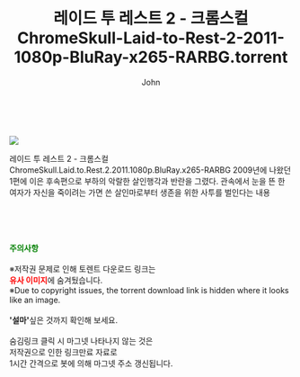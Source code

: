 ﻿---
layout: post
title:  "    레이드 투 레스트 2 - 크롬스컬 ChromeSkull-Laid-to-Rest-2-2011-1080p-BluRay-x265-RARBG.torrent"
author: John
categories: [ 영화 ]
tags: [  ]
image: https://torrentrj54.com/uploadfile/full/e99f375f4a2f6606b587922e55239203c3bac234.jpg 
description: "    레이드 투 레스트 2 - 크롬스컬 ChromeSkull-Laid-to-Rest-2-2011-1080p-BluRay-x265-RARBG torrent 정보 공유"
toc: true
toc_sticky: true
---

<br>
<p><img src="https://torrentrj54.com/uploadfile/full/e99f375f4a2f6606b587922e55239203c3bac234.jpg"/></p>
 레이드 투 레스트 2 - 크롬스컬 ChromeSkull.Laid.to.Rest.2.2011.1080p.BluRay.x265-RARBG 2009년에 나왔던 1편에 이은 후속편으로 부하의 악랄한 살인행각과 반란을 그렸다. 관속에서 눈을 뜬 한 여자가 자신을 죽이려는 가면 쓴 살인마로부터 생존을 위한 사투를 벌인다는 내용 
    
<br><br><br>
<p data-ke-size="size16"><b><span style="color: green;">주의사항</span></b><br /><br />※저작권 문제로 인해 토렌트 다운로드 링크는<br /><b><span style="color: red;">유사 이미지</span></b>에 숨겨뒀습니다.<br />※Due to copyright issues, the torrent download link is hidden where it looks like an image.<br /><br /><b>'설마'</b>싶은 것까지 확인해 보세요.<br /><br />숨김링크 클릭 시 마그넷 나타나지 않는 것은<br />저작권으로 인한 링크만료 자료로<br />1시간 간격으로 봇에 의해 마그넷 주소 갱신됩니다.</p>
